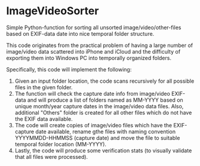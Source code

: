 # ImageVideoSorter
Simple Python-function for sorting all unsorted image/video/other-files based on EXIF-data date into nice temporal folder structure.

This code originates from the practical problem of having a large number of image/video data scattered into iPhone and iCloud and the difficulty of exporting them into Windows PC into temporally organized folders.

Specifically, this code will implement the following: 

1. Given an input folder location, the code scans recursively for all possible files in the given folder.
2. The function will check the capture date info from image/video EXIF-data and will produce a list of folders named as MM-YYYY based on unique month/year capture dates in the image/video data files. Also, additional "Others" folder is created for all other files which do not have the EXIF data available.
3. The code will create copies of image/video files which have the EXIF-capture date available, rename gthe files with naming convention YYYYMMDD-HHMMSS (capture date) and move the file to suitable temporal folder location (MM-YYYY).
4. Lastly, the code will produce some verification stats (to visually validate that all files were processed).
